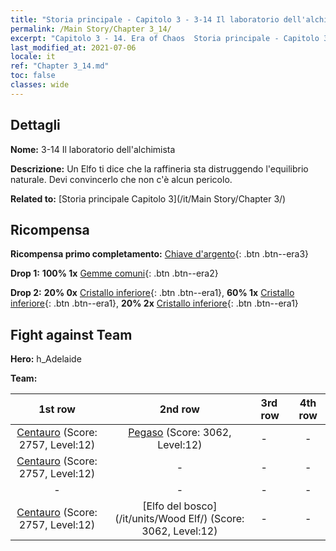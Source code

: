 ```yaml
---
title: "Storia principale - Capitolo 3 - 3-14 Il laboratorio dell'alchimista"
permalink: /Main Story/Chapter 3_14/
excerpt: "Capitolo 3 - 14. Era of Chaos  Storia principale - Capitolo 3_14. 3-14 Il laboratorio dell'alchimista"
last_modified_at: 2021-07-06
locale: it
ref: "Chapter 3_14.md"
toc: false
classes: wide
---
```


## Dettagli

 **Nome:** 3-14 Il laboratorio dell'alchimista

 **Descrizione:** Un Elfo ti dice che la raffineria sta distruggendo l'equilibrio naturale. Devi convincerlo che non c'è alcun pericolo.

 **Related to:** [Storia principale Capitolo 3](/it/Main Story/Chapter 3/)

## Ricompensa

 **Ricompensa primo completamento:** [Chiave d'argento](/ItemsIT/con_693/){: .btn .btn--era3}

 **Drop 1:** **100% 1x** [Gemme comuni](/ItemsIT/mat_10/){: .btn .btn--era2}

 **Drop 2:** **20% 0x** [Cristallo inferiore](/ItemsIT/mat_5/){: .btn .btn--era1}, **60% 1x** [Cristallo inferiore](/ItemsIT/mat_5/){: .btn .btn--era1}, **20% 2x** [Cristallo inferiore](/ItemsIT/mat_5/){: .btn .btn--era1}


## Fight against Team
 **Hero:** h_Adelaide

 **Team:**


  | 1st row | 2nd row | 3rd row | 4th row |
  |:----:|:----:|:----|:----:|
  | [Centauro](/it/units/Centaur/) (Score: 2757, Level:12)  | [Pegaso](/it/units/Pegasus/) (Score: 3062, Level:12)  | - | - |
  | [Centauro](/it/units/Centaur/) (Score: 2757, Level:12)  | - | - | - |
  | - | - | - | - |
  | [Centauro](/it/units/Centaur/) (Score: 2757, Level:12)  | [Elfo del bosco](/it/units/Wood Elf/) (Score: 3062, Level:12)  | - | - |


